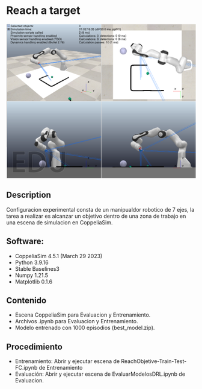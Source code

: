 <h1> Reach a target </h1>

![Zona de trabajo](https://github.com/RogerSgo/DRL-Sim-Reach-Target/blob/main/Simulacion/Screenshot%202023-09-23%20232517.png)
<h2> Description </h2>

Configuracion experimental consta de un manipualdor robotico de 7 ejes, la tarea a realizar es alcanzar un objetivo dentro de una zona de trabajo en una escena de simulacion en CoppeliaSim.
<h2> Software: </h2>

- CoppeliaSim 4.5.1 (March 29 2023)
- Python 3.9.16
- Stable Baselines3
- Numpy 1.21.5
- Matplotlib 0.1.6
<h2> Contenido </h2>

- Escena CoppeliaSim para Evaluacion y Entrenamiento.
- Archivos .ipynb para Evaluacion y Entrenamiento.
- Modelo entrenado con 1000 episodios (best_model.zip).
<h2> Procedimiento </h2>

- Entrenamiento: Abrir y ejecutar escena de ReachObjetive-Train-Test-FC.ipynb de Entrenamiento
- Evaluación: Abrir y ejecutar escena de EvaluarModelosDRL.ipynb de Evaluacion.
